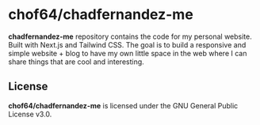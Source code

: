 # chof64/chadfernandez-me

**chadfernandez-me** repository contains the code for my personal website. Built with Next.js and Tailwind CSS. The goal is to build a responsive and simple website + blog to have my own little space in the web where I can share things that are cool and interesting.

## License

**chof64/chadfernandez-me** is licensed under the GNU General Public License v3.0.
